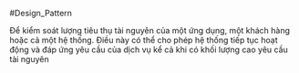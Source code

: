 #Design_Pattern 

Để kiểm soát lượng tiêu thụ tài nguyên của một ứng dụng, một khách hàng hoặc cả một hệ thống. Điều này có thể cho phép hệ thống tiếp tục hoạt động và đáp ứng yêu cầu của dịch vụ kể cả khi có khối lượng cao yêu cầu tài nguyên

